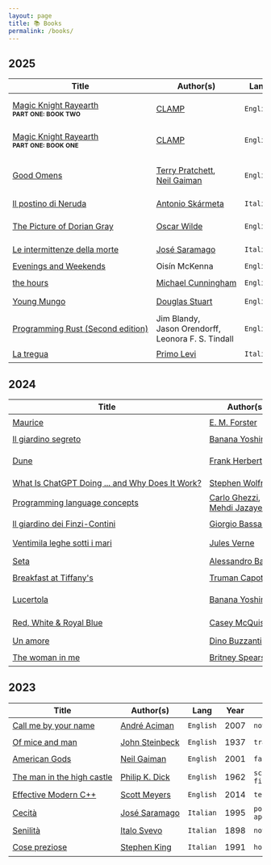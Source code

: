 ```yaml
---
layout: page
title: 📚 Books
permalink: /books/
---
```


<style>
        a { white-space:nowrap; }
        @media screen and (min-width: 600px) {
                .wrapper { margin-left: 5em;}
                .post-content { margin-left: 3em;}
        }
</style>

## 2025

| Title                             | Author(s)                         | Lang | Year | Genre     | Finished    | Rating       |
|-----------------------------------|-----------------------------------|------|------|-----------|-------------|--------------|
| [Magic Knight Rayearth](https://en.wikipedia.org/wiki/Magic_Knight_Rayearth)<br/><nobr style="font-size:.75em"><strong>PART ONE: BOOK TWO</strong></nobr> | [CLAMP](https://en.wikipedia.org/wiki/Clamp_(manga_artists)) | <code>English</code> | 1993 | <nobr><code>manga</code>, <code>isekai</code>,<br/><code>mecha</code>, <code>sword and sorcery</code> </nobr> | <nobr>October 24th</nobr>| ⭐️⭐️⭐️⭐️ |
| [Magic Knight Rayearth](https://en.wikipedia.org/wiki/Magic_Knight_Rayearth)<br/><nobr style="font-size:.75em"><strong>PART ONE: BOOK ONE</strong></nobr> | [CLAMP](https://en.wikipedia.org/wiki/Clamp_(manga_artists)) | <code>English</code> | 1993 | <nobr><code>manga</code>, <code>isekai</code>,<br/><code>mecha</code>, <code>sword and sorcery</code> </nobr> | <nobr>October 23th</nobr>| ⭐️⭐️⭐️⭐️ |
| [Good Omens](https://en.wikipedia.org/wiki/Good_Omens) | [Terry Pratchett](https://en.wikipedia.org/wiki/Terry_Pratchett), [Neil Gaiman](https://en.wikipedia.org/wiki/Neil_Gaiman) | <code>English</code> | 1990 | <nobr><code>horror</code>, <code>fantasy</code>, <code>comedy</code>,<br/><code>apocalyptic fiction</code>,<br/><code>supernatural</code></nobr> | <nobr>October 12th</nobr>| ⭐️⭐️ |
| [Il postino di Neruda](https://it.wikipedia.org/wiki/Il_postino_di_Neruda) | [Antonio Skármeta](https://it.wikipedia.org/wiki/Antonio_Skármeta) | <code>Italian</code> | 1986 | <nobr><code>novel</code></nobr> | <nobr>September 20th</nobr> | ⭐️⭐️⭐️ |
| [The Picture of Dorian Gray](https://en.wikipedia.org/wiki/The_Picture_of_Dorian_Gray) | [Oscar Wilde](https://en.wikipedia.org/wiki/Oscar_Wilde) | <code>English</code> | 1890 | <nobr><code>philosophical fiction</code>,<br/><code>gothic horror</code></nobr> | <nobr>September 13th</nobr> | ⭐️⭐️⭐️ |
| [Le intermittenze della morte](https://it.wikipedia.org/wiki/Le_intermittenze_della_morte) | [José Saramago](https://it.wikipedia.org/wiki/José_Saramago) | <code>Italian</code> | 2005 | <nobr><code>novel</code></nobr> | <nobr>August 24th</nobr> | ⭐️⭐️⭐️⭐️ |
| [Evenings and Weekends](https://www.amazon.ie/Evenings-Weekends-book-summer-Dazed/dp/0008604177/ref=asc_df_0008604177) | <nobr>Oisín McKenna</nobr> | <code>English</code> | 2024 | <nobr><code>novel</code></nobr> | <nobr>July 2nd</nobr> | ⭐️⭐️⭐️⭐️ |
| [the hours](https://en.wikipedia.org/wiki/The_Hours_(novel)) | [Michael Cunningham](https://en.wikipedia.org/wiki/Michael_Cunningham) | <code>English</code> | 1998 | <nobr><code>novel</code></nobr> | <nobr>May 25th</nobr> | ⭐️⭐️⭐️⭐️ |
| [Young Mungo](https://en.wikipedia.org/wiki/Young_Mungo) | [Douglas Stuart](https://en.wikipedia.org/wiki/Douglas_Stuart_(writer)) | <code>English</code> | 2022 | <nobr><code>coming-of-age</code>, <code>gay novel</code></nobr> | <nobr>May 8th</nobr> | ⭐️⭐️⭐️⭐️⭐️ |
| [Programming Rust (Second edition)](https://www.oreilly.com/library/view/programming-rust-2nd/9781492052586/) | <nobr>Jim Blandy</nobr>, <nobr>Jason Orendorff</nobr>, <nobr>Leonora F. S. Tindall</nobr> | <code>English</code> | 2021 | <nobr><code>tech</code></nobr> | <nobr>April 25th</nobr> | ⭐️⭐️⭐️⭐️⭐️ |
| [La tregua](https://it.wikipedia.org/wiki/La_tregua_(Primo_Levi)) | [Primo Levi](https://it.wikipedia.org/wiki/Primo_Levi) | <code>Italian</code> | 1963 | <nobr><code>memoir</code></nobr> | <nobr>January 2nd</nobr> | ⭐️⭐️⭐️ |

## 2024

| Title                             | Author(s)                         | Lang | Year | Genre     | Finished    | Rating       |
|-----------------------------------|-----------------------------------|------|------|-----------|-------------|--------------|
| [Maurice](https://en.wikipedia.org/wiki/Maurice_(novel)) | [E. M. Forster](https://en.wikipedia.org/wiki/E._M._Forster) | <code>English</code> | 1971 | <nobr><code>novel</code></nobr> | <nobr>November 23rd</nobr> | ⭐️⭐️⭐️⭐️⭐️ |
| [Il giardino segreto](https://www.criticaletteraria.org/2017/12/il-giardino-segreto-yoshimoto-feltrinelli.html) | [Banana Yoshimoto](https://en.wikipedia.org/wiki/Banana_Yoshimoto) | <code>Italian</code> | 2005 | <nobr><code>novel</code></nobr> | <nobr>October 13th</nobr> | ⭐️⭐️⭐️ |
| [Dune](https://en.wikipedia.org/wiki/Dune_(novel)) | [Frank Herbert](https://en.wikipedia.org/wiki/Frank_Herbert) | <code>English</code> | 1965 | <nobr><code>epic science fiction</code></nobr> | <nobr>October 6th</nobr> | ⭐️⭐️⭐️ |
| [What Is ChatGPT Doing ... and Why Does It Work?](https://www.amazon.co.uk/What-ChatGPT-Doing-Does-Work/dp/1579550819) | [Stephen Wolfram](https://en.wikipedia.org/wiki/Stephen_Wolfram) | <code>English</code> | 2023 | <nobr><code>tech</code></nobr> | <nobr>September 21st</nobr> | ⭐️⭐️⭐️ |
| [Programming language concepts ](https://www.amazon.co.uk/Programming-3e-Carlo-Ghezzi-dp-0471104264/dp/0471104264/ref=dp_ob_image_bk)| [Carlo Ghezzi](https://en.wikipedia.org/wiki/Carlo_Ghezzi), [Mehdi Jazayeri](https://en.wikipedia.org/wiki/Mehdi_Jazayeri)  | <code>English</code> | 1998 | <nobr><code>tech</code></nobr> | <nobr>July 14th</nobr> | ⭐️⭐️⭐️⭐️ |
| [Il giardino dei Finzi-Contini](https://it.wikipedia.org/wiki/Il_giardino_dei_Finzi-Contini) | [Giorgio Bassani](https://it.wikipedia.org/wiki/Giorgio_Bassani) | <code>Italian</code> | 1962 | <nobr><code>historical novel</code></nobr> | <nobr>July 8th</nobr> | ⭐️⭐️ |
| [Ventimila leghe sotti i mari](https://it.wikipedia.org/wiki/Ventimila_leghe_sotto_i_mari) | [Jules Verne](https://en.wikipedia.org/wiki/Jules_Verne) | <code>Italian</code> | 1872 | <nobr><code>science fiction</code></nobr> | <nobr>May 7th</nobr>  | ⭐️⭐️⭐️ |
| [Seta](https://it.wikipedia.org/wiki/Seta_(romanzo)) | [Alessandro Baricco](https://it.wikipedia.org/wiki/Alessandro_Baricco) | <code>Italian</code> | 1996 | <nobr><code>novel</code></nobr> | <nobr>March 31st</nobr> | ⭐️⭐️⭐️⭐️⭐️ |
| [Breakfast at Tiffany's](https://en.wikipedia.org/wiki/Breakfast_at_Tiffany%27s_(novella)) | [Truman Capote](https://en.wikipedia.org/wiki/Truman_Capote) | <code>English</code> | 1958 | <nobr><code>novel</code></nobr> | <nobr>March 16th</nobr> | ⭐️ |
| [Lucertola](https://it.wikipedia.org/wiki/Lucertola_(raccolta_di_racconti)) | [Banana Yoshimoto](https://en.wikipedia.org/wiki/Banana_Yoshimoto) | <code>Italian</code> | 1993 | <nobr><code>short story collection</code></nobr> | <nobr>March 16th</nobr> | ⭐️⭐️⭐️⭐️ |
| [Red, White & Royal Blue](https://en.wikipedia.org/wiki/Red,_White_%26_Royal_Blue) | [Casey McQuiston](https://en.wikipedia.org/wiki/Casey_McQuiston) | <code>English</code> | 2019 | <nobr><code>romantic comedy</code></nobr> | <nobr>March 6th</nobr>| ⭐️⭐️⭐️⭐️ |
| [Un amore](https://it.wikipedia.org/wiki/Un_amore_(romanzo)) | [Dino Buzzanti](https://it.wikipedia.org/wiki/Dino_Buzzati) | <code>Italian</code> | 1963 | <nobr><code>novel</code></nobr> | <nobr>February 3rd</nobr> | ⭐️⭐️⭐️ |
| [The woman in me](https://en.wikipedia.org/wiki/The_Woman_in_Me_(memoir)) | [Britney Spears](https://en.wikipedia.org/wiki/Britney_Spears) | <code>English</code> | 2023 | <nobr><code>memoir</code></nobr> | <nobr>January 2nd</nobr> | ⭐️⭐️⭐️ |

## 2023

| Title                             | Author(s)                         | Lang | Year | Genre     | Finished on | Rating       |
|-----------------------------------|-----------------------------------|------|------|-----------|-------------|--------------|
| [Call me by your name](https://en.wikipedia.org/wiki/Call_Me_by_Your_Name_(novel)) | [André Aciman](https://en.wikipedia.org/wiki/André_Aciman) | <code>English</code> | 2007 | <nobr><code>novel</code></nobr> | <nobr>December 28th</nobr>  | ⭐️⭐️⭐️⭐️⭐️ |
| [Of mice and man](https://en.wikipedia.org/wiki/Of_Mice_and_Men) | [John Steinbeck](https://en.wikipedia.org/wiki/John_Steinbeck) | <code>English</code> | 1937 | <nobr><code>tragedy</code></nobr> | <nobr>December</nobr>  | ⭐️⭐️⭐️⭐️⭐️ |
| [American Gods](https://en.wikipedia.org/wiki/American_Gods)     | [Neil Gaiman](https://en.wikipedia.org/wiki/Neil_Gaiman)       | <code>English</code> | 2001 | <nobr><code>fantasy</code></nobr> | <nobr>November</nobr> | ⭐️⭐️⭐️⭐️   |
| [The man in the high castle](https://en.wikipedia.org/wiki/The_Man_in_the_High_Castle) | [Philip K. Dick](https://en.wikipedia.org/wiki/Philip_K._Dick) | <code>English</code> | 1962 | <nobr><code>science fiction</code></nobr> | <nobr>October</nobr>  | ⭐️ |
| [Effective Modern C++](https://www.amazon.co.uk/Effective-Modern-Specific-Ways-Improve/dp/1491903996) | [Scott Meyers](https://en.wikipedia.org/wiki/Scott_Meyers) | <code>English</code> | 2014 | <nobr><code>tech</code></nobr> | <nobr>October</nobr>  | ⭐️⭐️⭐️ |
| [Cecità](https://it.wikipedia.org/wiki/Cecità_(romanzo)) | [José Saramago](https://en.wikipedia.org/wiki/José_Saramago) | <code>Italian</code> | 1995 | <nobr><code>post-apocalyptic</code></nobr> | <nobr>August</nobr>  | ⭐️⭐️⭐️⭐️ |
| [Senilità](https://it.wikipedia.org/wiki/Senilità_(romanzo)) | [Italo Svevo](https://it.wikipedia.org/wiki/Italo_Svevo) | <code>Italian</code> | 1898 | <nobr><code>novel</code></nobr> | <nobr>June</nobr>  | ⭐️⭐️ |
| [Cose preziose](https://it.wikipedia.org/wiki/Cose_preziose_(romanzo)) | [Stephen King](https://en.wikipedia.org/wiki/Stephen_King) | <code>Italian</code> | 1991 | <nobr><code>horror</code></nobr> | <nobr>June</nobr> | ⭐️⭐️⭐️⭐️ |
